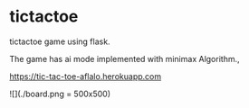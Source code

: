 # tictactoe
tictactoe game using flask.

The game has ai mode implemented with minimax Algorithm.,

https://tic-tac-toe-aflalo.herokuapp.com

![](./board.png = 500x500)
